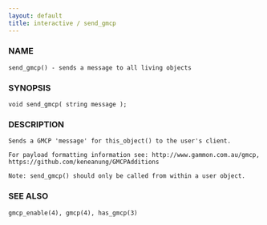 ```yaml
---
layout: default
title: interactive / send_gmcp
---
```


### NAME

    send_gmcp() - sends a message to all living objects

### SYNOPSIS

    void send_gmcp( string message );

### DESCRIPTION

    Sends a GMCP 'message' for this_object() to the user's client. 

    For payload formatting information see: http://www.gammon.com.au/gmcp, 
    https://github.com/keneanung/GMCPAdditions

    Note: send_gmcp() should only be called from within a user object.
    
### SEE ALSO

    gmcp_enable(4), gmcp(4), has_gmcp(3)

